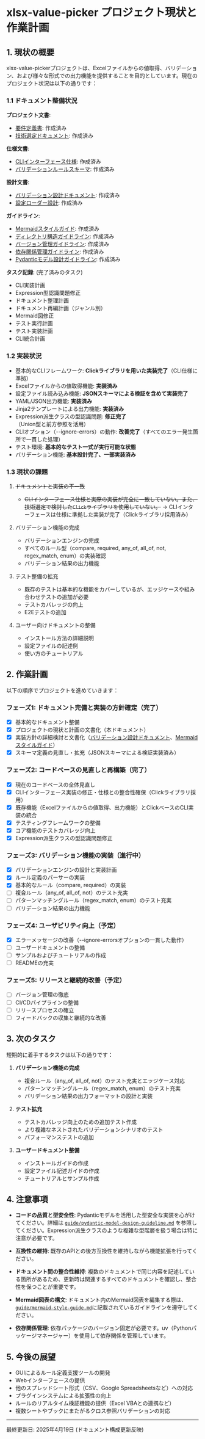 # xlsx-value-picker プロジェクト現状と作業計画

## 1. 現状の概要

xlsx-value-pickerプロジェクトは、Excelファイルからの値取得、バリデーション、および様々な形式での出力機能を提供することを目的としています。現在のプロジェクト状況は以下の通りです：

### 1.1 ドキュメント整備状況

**プロジェクト文書**:
- [要件定義書](project/requirements.md): 作成済み
- [技術選定ドキュメント](project/technology-selection.md): 作成済み

**仕様文書**:
- [CLIインターフェース仕様](spec/cli-spec.md): 作成済み
- [バリデーションルールスキーマ](spec/rule-schema.json): 作成済み

**設計文書**:
- [バリデーション設計ドキュメント](design/validation-design.md): 作成済み
- [設定ローダー設計](design/config-loader-design.md): 作成済み

**ガイドライン**:
- [Mermaidスタイルガイド](guide/mermaid-style-guide.md): 作成済み
- [ディレクトリ構造ガイドライン](guide/directory-structure-guideline.md): 作成済み
- [バージョン管理ガイドライン](guide/version-control-guideline.md): 作成済み
- [依存関係管理ガイドライン](guide/dependency-management-guideline.md): 作成済み
- [Pydanticモデル設計ガイドライン](guide/pydantic-model-design-guideline.md): 作成済み

**タスク記録**: (完了済みのタスク)
- CLI実装計画
- Expression型認識問題修正
- ドキュメント整理計画
- ドキュメント再編計画（ジャンル別）
- Mermaid図修正
- テスト実行計画
- テスト実装計画
- CLI統合計画

### 1.2 実装状況

- 基本的なCLIフレームワーク: **Clickライブラリを用いた実装完了**（CLI仕様に準拠）
- Excelファイルからの値取得機能: **実装済み**
- 設定ファイル読み込み機能: **JSONスキーマによる検証を含めて実装完了**
- YAML/JSON出力機能: **実装済み**
- Jinja2テンプレートによる出力機能: **実装済み**
- Expression派生クラスの型認識問題: **修正完了**（Union型と前方参照を活用）
- CLIオプション（--ignore-errors）の動作: **改善完了**（すべてのエラー発生箇所で一貫した処理）
- テスト環境: **基本的なテスト一式が実行可能な状態**
- バリデーション機能: **基本設計完了、一部実装済み**

### 1.3 現状の課題

1. ~~ドキュメントと実装の不一致~~
   - ~~CLIインターフェース仕様と実際の実装が完全に一致していない。また、技術選定で検討した`Click`ライブラリを使用していない。~~ -> CLIインターフェースは仕様に準拠した実装が完了（Clickライブラリ採用済み）

2. バリデーション機能の完成
   - バリデーションエンジンの完成
   - すべてのルール型（compare, required, any_of, all_of, not, regex_match, enum）の実装確認
   - バリデーション結果の出力機能

3. テスト整備の拡充
   - 既存のテストは基本的な機能をカバーしているが、エッジケースや組み合わせテストの追加が必要
   - テストカバレッジの向上
   - E2Eテストの追加

4. ユーザー向けドキュメントの整備
   - インストール方法の詳細説明
   - 設定ファイルの記述例
   - 使い方のチュートリアル

## 2. 作業計画

以下の順序でプロジェクトを進めていきます：

### フェーズ1: ドキュメント完備と実装の方針確定（完了）

- [x] 基本的なドキュメント整備
- [x] プロジェクトの現状と計画の文書化（本ドキュメント）
- [x] 実装方針の詳細検討と文書化（[バリデーション設計ドキュメント](design/validation-design.md)、[Mermaidスタイルガイド](guide/mermaid-style-guide.md)）
- [x] スキーマ定義の見直し・拡充（JSONスキーマによる検証実装済み）

### フェーズ2: コードベースの見直しと再構築（完了）

- [x] 現在のコードベースの全体見直し
- [x] CLIインターフェース実装の修正・仕様との整合性確保（Clickライブラリ採用）
- [x] 既存機能（Excelファイルからの値取得、出力機能）とClickベースのCLI実装の統合
- [x] テスティングフレームワークの整備
- [x] コア機能のテストカバレッジ向上
- [x] Expression派生クラスの型認識問題修正

### フェーズ3: バリデーション機能の実装（進行中）

- [x] バリデーションエンジンの設計と実装計画
- [x] ルール定義のパーサーの実装
- [x] 基本的なルール（compare, required）の実装
- [ ] 複合ルール（any_of, all_of, not）のテスト充実
- [ ] パターンマッチングルール（regex_match, enum）のテスト充実
- [ ] バリデーション結果の出力機能

### フェーズ4: ユーザビリティ向上（予定）

- [x] エラーメッセージの改善（--ignore-errorsオプションの一貫した動作）
- [ ] ユーザードキュメントの整備
- [ ] サンプルおよびチュートリアルの作成
- [ ] READMEの充実

### フェーズ5: リリースと継続的改善（予定）

- [ ] バージョン管理の徹底
- [ ] CI/CDパイプラインの整備
- [ ] リリースプロセスの確立
- [ ] フィードバックの収集と継続的な改善

## 3. 次のタスク

短期的に着手するタスクは以下の通りです：

1. **バリデーション機能の完成**
   - 複合ルール（any_of, all_of, not）のテスト充実とエッジケース対応
   - パターンマッチングルール（regex_match, enum）のテスト充実
   - バリデーション結果の出力フォーマットの設計と実装
   
2. **テスト拡充**
   - テストカバレッジ向上のための追加テスト作成
   - より複雑なネストされたバリデーションシナリオのテスト
   - パフォーマンステストの追加

3. **ユーザードキュメント整備**
   - インストールガイドの作成
   - 設定ファイル記述ガイドの作成
   - チュートリアルとサンプル作成

## 4. 注意事項

- **コードの品質と型安全性**: Pydanticモデルを活用した型安全な実装を心がけてください。詳細は [`guide/pydantic-model-design-guideline.md`](guide/pydantic-model-design-guideline.md) を参照してください。Expression派生クラスのような複雑な型階層を扱う場合は特に注意が必要です。

- **互換性の維持**: 既存のAPIとの後方互換性を維持しながら機能拡張を行ってください。

- **ドキュメント間の整合性維持**: 複数のドキュメントで同じ内容を記述している箇所があるため、更新時は関連するすべてのドキュメントを確認し、整合性を保つことが重要です。

- **Mermaid図表の構文**: ドキュメント内のMermaid図表を編集する際は、[`guide/mermaid-style-guide.md`](guide/mermaid-style-guide.md)に記載されているガイドラインを遵守してください。

- **依存関係管理**: 依存パッケージのバージョン固定が必要です。uv（Pythonパッケージマネージャー）を使用して依存関係を管理しています。

## 5. 今後の展望

- GUIによるルール定義支援ツールの開発
- Webインターフェースの提供
- 他のスプレッドシート形式（CSV、Google Spreadsheetsなど）への対応
- プラグインシステムによる拡張性の向上
- ルールのリアルタイム検証機能の提供（Excel VBAとの連携など）
- 複数シートやブックにまたがるクロス参照バリデーションの対応

---

最終更新日: 2025年4月19日 (ドキュメント構成更新反映)